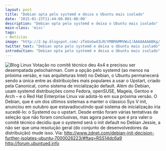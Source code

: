 ```yaml
---
layout: post
title: "Debian opta pelo systemd e deixa o Ubuntu mais isolado"
date: '2015-01-23T11:44:00.001-08:00'
description: "Debian opta pelo systemd e deixa o Ubuntu mais isolado"
main-class: 'misc'
tags:
- Notícias
image: "http://2.bp.blogspot.com/-zTeUxGw43LM/VMBMAMMVWuI/AAAAAAAABKg/-WKBp5zLGKU/s72-c/stripes_debian_wallpaper_by_alucryd-d4p4si5.png.jpg"
twitter_text: "Debian opta pelo systemd e deixa o Ubuntu mais isolado"
introduction: "Debian opta pelo systemd e deixa o Ubuntu mais isolado"
---
```

![Blog Linux](http://2.bp.blogspot.com/-zTeUxGw43LM/VMBMAMMVWuI/AAAAAAAABKg/-WKBp5zLGKU/s1600/stripes_debian_wallpaper_by_alucryd-d4p4si5.png.jpg "Blog Linux")
Votação no comitê técnico deu 4x4 e precisou ser desempatada pelochairman. Com a opção pelo systemd (ao menos na próxima versão, e nas arquiteturas Intel) no Debian,  o Ubuntu permanecerá sendo a única entre as distribuições mais  populares a usar o Upstart, criado pela Canonical, como sistema de  inicialização default.
Além do Debian, usam systemd distribuições como Fedora, openSUSE, Mageia, Gentoo e Arch – e o Red Hat Enterprise Linux vai adotá-lo em sua próxima versão.
O Debian, que é um dos últimos sistemas a manter o clássico Sys V init, anunciou em outubro que estavadiscutindo qual sistema de inicialização iria sucedê-lo: o Systemd ou o upstart. Desde então foram várias tentativas de seleção que não foram conclusivas, mas agora parece que é pra valer:o comitê técnico decidiu que o systemd será o init default no Debian Jessie, a não ser que uma resolução geral (do conjunto de desenvolvedores da distribuição) mude isso.
Via: 
http://www.zdnet.com/debian-init-decision-further-isolates-ubuntu-7000026223/#ftag=RSS14dc6a9
http://forum.ubuntued.info
